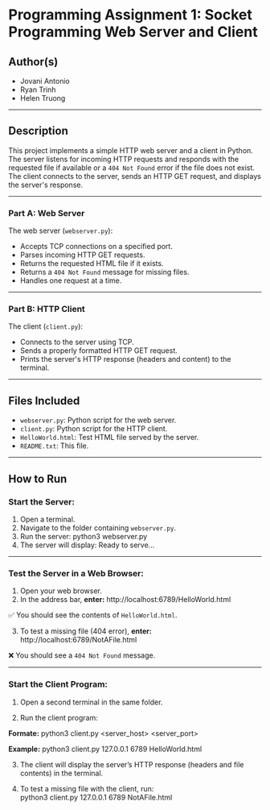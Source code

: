 # Programming Assignment 1: Socket Programming Web Server and Client

## Author(s)
- Jovani Antonio
- Ryan Trinh
- Helen Truong

---

## Description
This project implements a simple HTTP web server and a client in Python. The server listens for incoming HTTP requests and responds with the requested file if available or a `404 Not Found` error if the file does not exist. The client connects to the server, sends an HTTP GET request, and displays the server's response.

---

### Part A: Web Server
The web server (`webserver.py`):
- Accepts TCP connections on a specified port.
- Parses incoming HTTP GET requests.
- Returns the requested HTML file if it exists.
- Returns a `404 Not Found` message for missing files.
- Handles one request at a time.

---

### Part B: HTTP Client
The client (`client.py`):
- Connects to the server using TCP.
- Sends a properly formatted HTTP GET request.
- Prints the server's HTTP response (headers and content) to the terminal.

---

## Files Included
- `webserver.py`: Python script for the web server.
- `client.py`: Python script for the HTTP client.
- `HelloWorld.html`: Test HTML file served by the server.
- `README.txt`: This file.

---

## How to Run

### Start the Server:
1. Open a terminal.
2. Navigate to the folder containing `webserver.py`.
3. Run the server:  python3 webserver.py
4. The server will display: Ready to serve...

---

### Test the Server in a Web Browser:
1. Open your web browser.
2. In the address bar, **enter:** http://localhost:6789/HelloWorld.html

✅ You should see the contents of `HelloWorld.html`.

3. To test a missing file (404 error), **enter:** http://localhost:6789/NotAFile.html

❌ You should see a `404 Not Found` message.

---

### Start the Client Program:

1. Open a second terminal in the same folder.

2. Run the client program: 

**Formate:** 
    python3 client.py <server_host> <server_port> <filename>

**Example:**
    python3 client.py 127.0.0.1 6789 HelloWorld.html

3. The client will display the server’s HTTP response (headers and file contents) in the terminal.

4. To test a missing file with the client, run:  
    python3 client.py 127.0.0.1 6789 NotAFile.html

